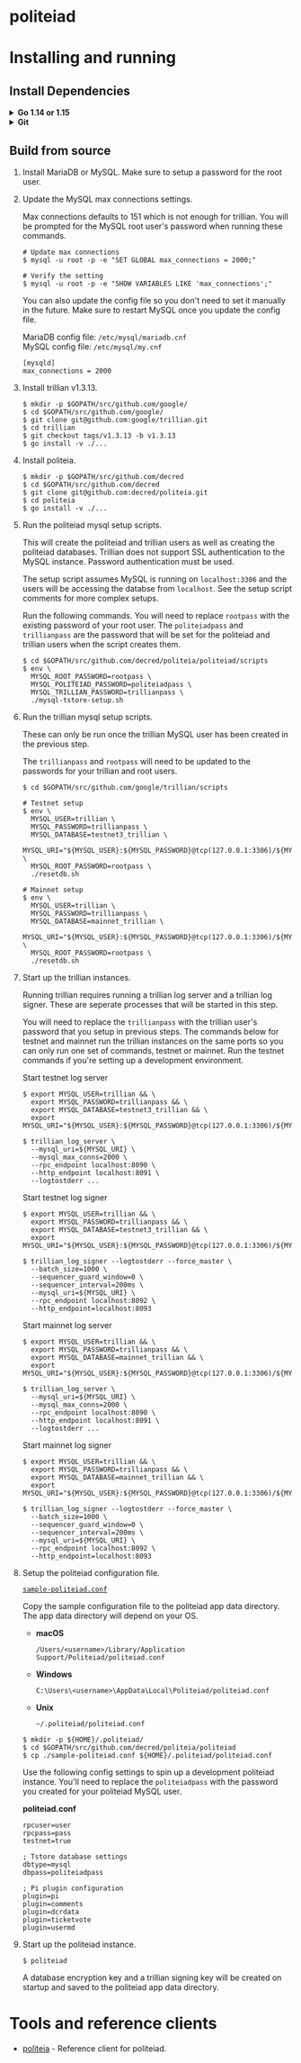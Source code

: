politeiad
====

# Installing and running

## Install Dependencies

<details><summary><b>Go 1.14 or 1.15</b></summary>

  Installation instructions can be found here: https://golang.org/doc/install.  
  Ensure Go was installed properly and is a supported version:  

  ```sh
  $ go version
  $ go env GOROOT GOPATH
  ```

  NOTE: `GOROOT` and `GOPATH` must not be on the same path. Since Go 1.8
  (2016), `GOROOT` and `GOPATH` are set automatically, and you do not need to
  change them. However, you still need to add `$GOPATH/bin` to your `PATH` in
  order to run binaries installed by `go get` and `go install` (On Windows,
  this happens automatically).

  Unix example -- add these lines to .profile:  

  ```
  PATH="$PATH:/usr/local/go/bin"  # main Go binaries ($GOROOT/bin)
  PATH="$PATH:$HOME/go/bin"       # installed Go projects ($GOPATH/bin)
  ```
</details>

<details><summary><b>Git</b></summary>

  Installation instructions can be found at https://git-scm.com or
  https://gitforwindows.org.  
  ```sh
  $ git version
  ```
</details>

## Build from source

1. Install MariaDB or MySQL. Make sure to setup a password for the root user.

2. Update the MySQL max connections settings.

   Max connections defaults to 151 which is not enough for trillian. You will
   be prompted for the MySQL root user's password when running these commands.

    ```
    # Update max connections    
    $ mysql -u root -p -e "SET GLOBAL max_connections = 2000;"

    # Verify the setting
    $ mysql -u root -p -e "SHOW VARIABLES LIKE 'max_connections';"
    ```

   You can also update the config file so you don't need to set it manually in
   the future.  Make sure to restart MySQL once you update the config file.

   MariaDB config file: `/etc/mysql/mariadb.cnf`  
   MySQL config file: `/etc/mysql/my.cnf`  
    
    ```
    [mysqld]
    max_connections = 2000
    ```

3. Install trillian v1.3.13.

    ```
    $ mkdir -p $GOPATH/src/github.com/google/
    $ cd $GOPATH/src/github.com/google/
    $ git clone git@github.com:google/trillian.git
    $ cd trillian
    $ git checkout tags/v1.3.13 -b v1.3.13
    $ go install -v ./...
    ```

4. Install politeia.

    ```
    $ mkdir -p $GOPATH/src/github.com/decred
    $ cd $GOPATH/src/github.com/decred
    $ git clone git@github.com:decred/politeia.git
    $ cd politeia
    $ go install -v ./...
    ```

5. Run the politeiad mysql setup scripts.

   This will create the politeiad and trillian users as well as creating the
   politeiad databases. Trillian does not support SSL authentication to the
   MySQL instance. Password authentication must be used.

   The setup script assumes MySQL is running on `localhost:3306` and the users
   will be accessing the databse from `localhost`. See the setup script
   comments for more complex setups.

   Run the following commands. You will need to replace `rootpass` with the
   existing password of your root user. The `politeiadpass` and `trillianpass`
   are the password that will be set for the politeiad and trillian users when
   the script creates them.

    ```
    $ cd $GOPATH/src/github.com/decred/politeia/politeiad/scripts
    $ env \
      MYSQL_ROOT_PASSWORD=rootpass \
      MYSQL_POLITEIAD_PASSWORD=politeiadpass \
      MYSQL_TRILLIAN_PASSWORD=trillianpass \
      ./mysql-tstore-setup.sh
    ```

6. Run the trillian mysql setup scripts.

   These can only be run once the trillian MySQL user has been created in the
   previous step.

   The `trillianpass` and `rootpass` will need to be updated to the passwords
   for your trillian and root users.

    ```
    $ cd $GOPATH/src/github.com/google/trillian/scripts

    # Testnet setup
    $ env \
      MYSQL_USER=trillian \
      MYSQL_PASSWORD=trillianpass \
      MYSQL_DATABASE=testnet3_trillian \
      MYSQL_URI="${MYSQL_USER}:${MYSQL_PASSWORD}@tcp(127.0.0.1:3306)/${MYSQL_DATABASE}" \
      MYSQL_ROOT_PASSWORD=rootpass \
      ./resetdb.sh
    
    # Mainnet setup
    $ env \
      MYSQL_USER=trillian \
      MYSQL_PASSWORD=trillianpass \
      MYSQL_DATABASE=mainnet_trillian \
      MYSQL_URI="${MYSQL_USER}:${MYSQL_PASSWORD}@tcp(127.0.0.1:3306)/${MYSQL_DATABASE}" \
      MYSQL_ROOT_PASSWORD=rootpass \
      ./resetdb.sh

    ```

7. Start up the trillian instances.

   Running trillian requires running a trillian log server and a trillian log
   signer. These are seperate processes that will be started in this step. 

   You will need to replace the `trillianpass` with the trillian user's
   password that you setup in previous steps. The commands below for testnet
   and mainnet run the trillian instances on the same ports so you can only
   run one set of commands, testnet or mainnet. Run the testnet commands if
   you're setting up a development environment.

   Start testnet log server
    ```
    $ export MYSQL_USER=trillian && \
      export MYSQL_PASSWORD=trillianpass && \
      export MYSQL_DATABASE=testnet3_trillian && \
      export MYSQL_URI="${MYSQL_USER}:${MYSQL_PASSWORD}@tcp(127.0.0.1:3306)/${MYSQL_DATABASE}"

    $ trillian_log_server \
      --mysql_uri=${MYSQL_URI} \
      --mysql_max_conns=2000 \
      --rpc_endpoint localhost:8090 \
      --http_endpoint localhost:8091 \
      --logtostderr ...
    ```

   Start testnet log signer
    ```
    $ export MYSQL_USER=trillian && \
      export MYSQL_PASSWORD=trillianpass && \
      export MYSQL_DATABASE=testnet3_trillian && \
      export MYSQL_URI="${MYSQL_USER}:${MYSQL_PASSWORD}@tcp(127.0.0.1:3306)/${MYSQL_DATABASE}"

    $ trillian_log_signer --logtostderr --force_master \
      --batch_size=1000 \
      --sequencer_guard_window=0 \
      --sequencer_interval=200ms \
      --mysql_uri=${MYSQL_URI} \
      --rpc_endpoint localhost:8092 \
      --http_endpoint=localhost:8093 
    ```
    
   Start mainnet log server
    ```
    $ export MYSQL_USER=trillian && \
      export MYSQL_PASSWORD=trillianpass && \
      export MYSQL_DATABASE=mainnet_trillian && \
      export MYSQL_URI="${MYSQL_USER}:${MYSQL_PASSWORD}@tcp(127.0.0.1:3306)/${MYSQL_DATABASE}"

    $ trillian_log_server \
      --mysql_uri=${MYSQL_URI} \
      --mysql_max_conns=2000 \
      --rpc_endpoint localhost:8090 \
      --http_endpoint localhost:8091 \
      --logtostderr ...
    ```

   Start mainnet log signer
    ```
    $ export MYSQL_USER=trillian && \
      export MYSQL_PASSWORD=trillianpass && \
      export MYSQL_DATABASE=mainnet_trillian && \
      export MYSQL_URI="${MYSQL_USER}:${MYSQL_PASSWORD}@tcp(127.0.0.1:3306)/${MYSQL_DATABASE}"

    $ trillian_log_signer --logtostderr --force_master \
      --batch_size=1000 \
      --sequencer_guard_window=0 \
      --sequencer_interval=200ms \
      --mysql_uri=${MYSQL_URI} \
      --rpc_endpoint localhost:8092 \
      --http_endpoint=localhost:8093
    ```


8. Setup the politeiad configuration file.

   [`sample-politeiad.conf`](https://github.com/decred/politeia/blob/master/politeiad/sample-politeiad.conf)

   Copy the sample configuration file to the politeiad app data directory. The
   app data directory will depend on your OS.

   * **macOS**

     `/Users/<username>/Library/Application Support/Politeiad/politeiad.conf`

   * **Windows**

     `C:\Users\<username>\AppData\Local\Politeiad/politeiad.conf`

   * **Unix**

     `~/.politeiad/politeiad.conf`

    ``` 
    $ mkdir -p ${HOME}/.politeiad/
    $ cd $GOPATH/src/github.com/decred/politeia/politeiad
    $ cp ./sample-politeiad.conf ${HOME}/.politeiad/politeiad.conf
    ```

    Use the following config settings to spin up a development politeiad
    instance. You'll need to replace the `politeiadpass` with the password
    you created for your politeiad MySQL user.

   **politeiad.conf**

    ```
    rpcuser=user
    rpcpass=pass
    testnet=true

    ; Tstore database settings
    dbtype=mysql
    dbpass=politeiadpass

    ; Pi plugin configuration
    plugin=pi
    plugin=comments
    plugin=dcrdata
    plugin=ticketvote
    plugin=usermd
    ```

9. Start up the politeiad instance.

    ```
    $ politeiad
    ```

   A database encryption key and a trillian signing key will be created on
   startup and saved to the politeiad app data directory.

# Tools and reference clients

* [politeia](https://github.com/decred/politeia/tree/master/politeiad/cmd/politeia) - Reference client for politeiad.


